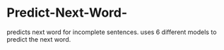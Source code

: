 # Predict-Next-Word-
predicts next word for incomplete sentences.
uses 6 different models to predict the next word.
